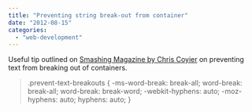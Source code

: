```yaml
---
title: "Preventing string break-out from container"
date: "2012-08-15"
categories: 
  - "web-development"
---
```


Useful tip outlined on [Smashing Magazine by Chris Coyier](http://coding.smashingmagazine.com/2012/08/13/coding-qa-with-chris-coyier-responsive-sprites-responsive-font-sizing-media-query-efficiency-more/) on preventing text from breaking out of containers.

> .prevent-text-breakouts {
>   -ms-word-break: break-all;
>       word-break: break-all;
>       word-break: break-word;
>   -webkit-hyphens: auto;
>      -moz-hyphens: auto;
>           hyphens: auto;
> }
